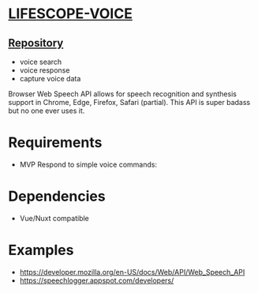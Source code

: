 # [LIFESCOPE-VOICE](https://github.com/LifeScopeLabs/lifescope-voice)

## [Repository](https://github.com/LifeScopeLabs/lifescope-voice)

- voice search
- voice response
- capture voice data

Browser Web Speech API allows for speech recognition and synthesis support in Chrome, Edge, Firefox, Safari (partial). This API is super badass but no one ever uses it. 

# Requirements

- MVP  Respond to simple voice commands:

# Dependencies
- Vue/Nuxt compatible

# Examples

- https://developer.mozilla.org/en-US/docs/Web/API/Web_Speech_API
- https://speechlogger.appspot.com/developers/
<!--stackedit_data:
eyJoaXN0b3J5IjpbMzM0NTk1NzYzLDE4NTMzMDU0OTYsMjAyNz
YyOTMwNCwtNDYyNDM5NjQ2LC0xNDc1OTA1NzcyLDE2NTQxOTE5
ODVdfQ==
-->